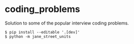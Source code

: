 # coding_problems
Solution to some of the popular interview coding problems.

```shell
$ pip install --editable '.[dev]'
$ python -m jane_street_units
```
